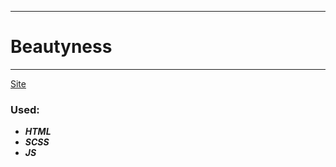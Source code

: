 ____
# Beautyness
____
[Site](https://1kiritos1.github.io/beautyness/)

### Used:
* ***HTML***
* ***SCSS***
* ***JS***
